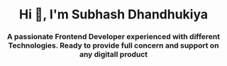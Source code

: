 <h1 align="center">Hi 👋, I'm Subhash Dhandhukiya</h1>
<h3 align="center">A passionate Frontend Developer experienced with different Technologies. Ready to provide full concern and support on any digitall product</h3>
